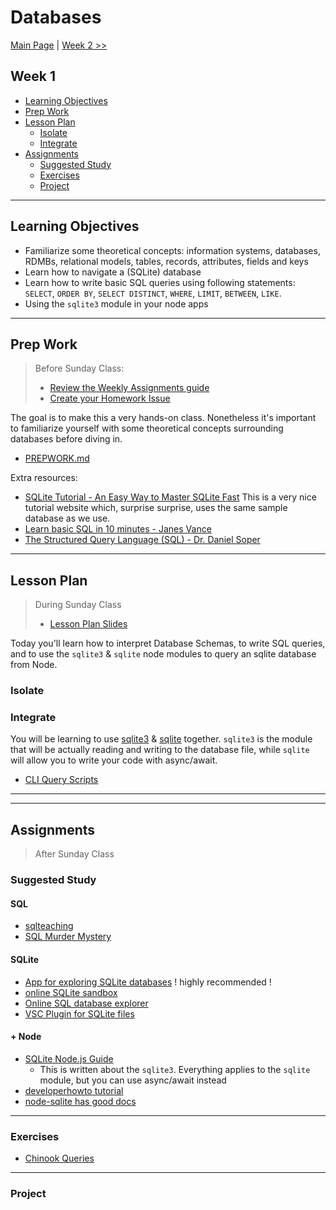 # Databases

[Main Page](../README.md) | [Week 2 >>](../week-2/README.md)

## Week 1

- [Learning Objectives](#learning-objectives)
- [Prep Work](#prep-work)
- [Lesson Plan](#lesson-plan)
  - [Isolate](#isolate)
  - [Integrate](#integrate)
- [Assignments](#assignments)
  - [Suggested Study](#suggested-study)
  - [Exercises](#exercises)
  - [Project](#project)

---

## Learning Objectives

- Familiarize some theoretical concepts: information systems, databases, RDMBs, relational models, tables, records, attributes, fields and keys
- Learn how to navigate a (SQLite) database
- Learn how to write basic SQL queries using following statements: `SELECT`, `ORDER BY`, `SELECT DISTINCT`, `WHERE`, `LIMIT`, `BETWEEN`, `LIKE`.
- Using the `sqlite3` module in your node apps

---

## Prep Work

> Before Sunday Class:
> - [Review the Weekly Assignments guide](https://home.hackyourfuture.be/students/weekly-assignments)
> - [Create your Homework Issue](https://home.hackyourfuture.be/students/homework-submission#homework-issues)

The goal is to make this a very hands-on class. Nonetheless it's important to familiarize yourself with some theoretical concepts surrounding databases before diving in.

- [PREPWORK.md](./PREPWORK.md)

Extra resources:

- [SQLite Tutorial - An Easy Way to Master SQLite Fast](https://www.sqlitetutorial.net/)
This is a very nice tutorial website which, surprise surprise, uses the same sample database as we use.
- [Learn basic SQL in 10 minutes - Janes Vance](https://www.youtube.com/watch?v=bEtnYWuo2Bw)
- [The Structured Query Language (SQL) - Dr. Daniel Soper](https://www.youtube.com/watch?v=kqUIoOM3WEs)

---

## Lesson Plan

> During Sunday Class
> - [Lesson Plan Slides](https://hackyourfuture.be/databases/week-1)

Today you'll learn how to interpret Database Schemas, to write SQL queries, and to use the `sqlite3` & `sqlite` node modules to query an sqlite database from Node.

### Isolate


### Integrate

You will be learning to use [sqlite3](https://github.com/mapbox/node-sqlite3/wiki/API) & [sqlite](https://github.com/kriasoft/node-sqlite) together.  `sqlite3` is the module that will be actually reading and writing to the database file, while `sqlite` will allow you to write your code with async/await.

- [CLI Query Scripts](../integrate/cli-query-scripts)

---
---

## Assignments

> After Sunday Class

### Suggested Study

#### SQL

- [sqlteaching](https://www.sqlteaching.com/)
- [SQL Murder Mystery](https://mystery.knightlab.com/)

#### SQLite

- [App for exploring SQLite databases](https://sqlitebrowser.org/)  ! highly recommended !
- [online SQLite sandbox](https://www.sqlitetutorial.net/tryit/)
- [Online SQL database explorer](https://inloop.github.io/sqlite-viewer/)
- [VSC Plugin for SQLite files](https://marketplace.visualstudio.com/items?itemName=alexcvzz.vscode-sqlite)

#### + Node

- [SQLite Node.js Guide](https://www.sqlitetutorial.net/sqlite-nodejs/)
    - This is written about the `sqlite3`.  Everything applies to the `sqlite` module, but you can use async/await instead
- [developerhowto tutorial](https://developerhowto.com/2018/12/29/build-a-rest-api-with-node-js-and-express-js/)
- [node-sqlite has good docs](https://github.com/kriasoft/node-sqlite)

---

### Exercises

- [Chinook Queries](https://github.com/HackYourFutureBelgium/chinook-queries)

---

### Project

